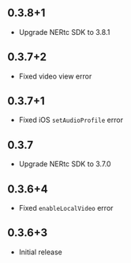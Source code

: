 ## 0.3.8+1
* Upgrade NERtc SDK to 3.8.1

## 0.3.7+2
* Fixed video view error

## 0.3.7+1
* Fixed iOS `setAudioProfile` error

## 0.3.7
* Upgrade NERtc SDK to 3.7.0

## 0.3.6+4
* Fixed `enableLocalVideo` error

## 0.3.6+3
* Initial release
